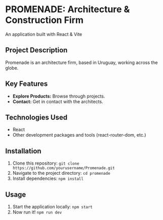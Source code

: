 # PROMENADE: Architecture & Construction Firm 

An application built with React & Vite 

## Project Description

Promenade is an architecture firm, based in Uruguay, working across the globe.

## Key Features

- **Explore Products:** Browse through projects.
- **Contact:** Get in contact with the architects.


## Technologies Used

- React
- Other development packages and tools (react-router-dom, etc.)

## Installation

1. Clone this repository: `git clone https://github.com/yourusername/Promenade.git`
2. Navigate to the project directory: `cd promenade`
3. Install dependencies: `npm install`

## Usage

1. Start the application locally: `npm start`
2. Now run it! `npm run dev`
